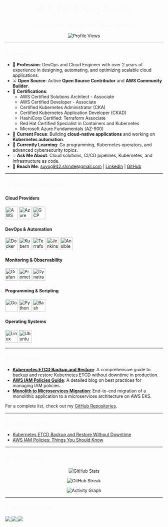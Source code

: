 <h1 align="center">Hi 👋, I'm Suyog Shinde</h1>
<h3 align="center">A Passionate DevOps and Cloud Engineer</h3>

<p align="center">
  <img src="https://komarev.com/ghpvc/?username=suyogshinde942&label=Profile%20Views&color=blue&style=flat-square" alt="Profile Views" />
</p>

---

### 🚀 About Me
- 🌟 **Profession**: DevOps and Cloud Engineer with over 2 years of experience in designing, automating, and optimizing scalable cloud applications.
- ⚔️ **Open Source**: Active **Open Source Contributor** and **AWS Community Builder**.
- 🔹 **Certifications**:
  - AWS Certified Solutions Architect - Associate
  - AWS Certified Developer - Associate
  - Certified Kubernetes Administrator (CKA)
  - Certified Kubernetes Application Developer (CKAD)
  - HashiCorp Certified: Terraform Associate
  - Red Hat Certified Specialist in Containers and Kubernetes
  - Microsoft Azure Fundamentals (AZ-900)
- 🔬 **Current Focus**: Building **cloud-native applications** and working on **Kubernetes automation**.
- 🌱 **Currently Learning**: Go programming, Kubernetes operators, and advanced cybersecurity topics.
- 💡 **Ask Me About**: Cloud solutions, CI/CD pipelines, Kubernetes, and infrastructure as code.
- 📧 **Reach Me**: suyog942.shinde@gmail.com | [LinkedIn](https://www.linkedin.com/in/suyogshinde/) | [GitHub](https://github.com/SuyogShinde942)

---

### 🛠️ Tools & Technologies

#### **Cloud Providers**
<p>
  <img src="https://www.vectorlogo.zone/logos/amazon_aws/amazon_aws-icon.svg" alt="AWS" width="40" height="40" />
  <img src="https://www.vectorlogo.zone/logos/microsoft_azure/microsoft_azure-icon.svg" alt="Azure" width="40" height="40" />
  <img src="https://www.vectorlogo.zone/logos/google_cloud/google_cloud-icon.svg" alt="GCP" width="40" height="40" />
</p>

#### **DevOps & Automation**
<p>
  <img src="https://www.vectorlogo.zone/logos/docker/docker-icon.svg" alt="Docker" width="40" height="40" />
  <img src="https://www.vectorlogo.zone/logos/kubernetes/kubernetes-icon.svg" alt="Kubernetes" width="40" height="40" />
  <img src="https://www.vectorlogo.zone/logos/terraformio/terraformio-icon.svg" alt="Terraform" width="40" height="40" />
  <img src="https://www.vectorlogo.zone/logos/jenkins/jenkins-icon.svg" alt="Jenkins" width="40" height="40" />
  <img src="https://www.vectorlogo.zone/logos/ansible/ansible-icon.svg" alt="Ansible" width="40" height="40" />
</p>

#### **Monitoring & Observability**
<p>
  <img src="https://www.vectorlogo.zone/logos/grafana/grafana-icon.svg" alt="Grafana" width="40" height="40" />
  <img src="https://www.vectorlogo.zone/logos/prometheusio/prometheusio-icon.svg" alt="Prometheus" width="40" height="40" />
  <img src="https://www.vectorlogo.zone/logos/dynatrace/dynatrace-icon.svg" alt="Dynatrace" width="40" height="40" />
</p>

#### **Programming & Scripting**
<p>
  <img src="https://www.vectorlogo.zone/logos/golang/golang-icon.svg" alt="Go" width="40" height="40" />
  <img src="https://www.vectorlogo.zone/logos/python/python-icon.svg" alt="Python" width="40" height="40" />
  <img src="https://www.vectorlogo.zone/logos/gnu_bash/gnu_bash-icon.svg" alt="Bash" width="40" height="40" />
</p>

#### **Operating Systems**
<p>
  <img src="https://www.vectorlogo.zone/logos/linux/linux-icon.svg" alt="Linux" width="40" height="40" />
  <img src="https://www.vectorlogo.zone/logos/ubuntu/ubuntu-icon.svg" alt="Ubuntu" width="40" height="40" />
</p>

---

### 🌟 My Projects
- **[Kubernetes ETCD Backup and Restore](https://github.com/SuyogShinde942/k8s-etcd-backup)**: A comprehensive guide to backup and restore Kubernetes ETCD without downtime in production.
- **[AWS IAM Policies Guide](https://medium.com/@suyog942)**: A detailed blog on best practices for managing IAM policies.
- **[Monolith to Microservices Migration](https://github.com/SuyogShinde942/microservices-migration)**: End-to-end migration of a monolithic application to a microservices architecture on AWS EKS.

For a complete list, check out my [GitHub Repositories](https://github.com/SuyogShinde942).

---

### 📝 Recent Blog Posts
<!-- BLOG-POST-LIST:START -->
- [Kubernetes ETCD Backup and Restore Without Downtime](https://medium.com/@suyog942/kubernetes-etcd-backup-restore)
- [AWS IAM Policies: Things You Should Know](https://medium.com/@suyog942/aws-iam-policies)
<!-- BLOG-POST-LIST:END -->

---

### 📊 GitHub Stats
<p align="center">
  <img src="https://github-readme-stats.vercel.app/api?username=suyogshinde942&show_icons=true&theme=radical&hide=issues" alt="GitHub Stats" />
</p>

<p align="center">
  <img src="https://github-readme-streak-stats.herokuapp.com/?user=suyogshinde942&theme=radical" alt="GitHub Streak" />
</p>

<p align="center">
  <img src="https://github-readme-activity-graph.cyclic.app/graph?username=suyogshinde942&theme=redical" alt="Activity Graph" />
</p>

---

### 🤝 Connect with Me
<p>
  <a href="https://linkedin.com/in/suyogshinde" target="_blank">
    <img src="https://img.shields.io/badge/LinkedIn-%230077B5.svg?style=for-the-badge&logo=linkedin&logoColor=white" />
  </a>
  <a href="https://medium.com/@suyog942" target="_blank">
    <img src="https://img.shields.io/badge/Medium-%23000000.svg?style=for-the-badge&logo=medium&logoColor=white" />
  </a>
  <a href="mailto:suyog942.shinde@gmail.com" target="_blank">
    <img src="https://img.shields.io/badge/Email-D14836?style=for-the-badge&logo=gmail&logoColor=white" />
  </a>
</p>

<style>
@keyframes bounce {
  0%, 20%, 50%, 80%, 100% {
    transform: translateY(0);
  }
  40% {
    transform: translateY(-10px);
  }
  60% {
    transform: translateY(-5px);
  }
}

img {
  animation: bounce 2s infinite;
}

h1, h3 {
  animation: fadeIn 2s;
}

@keyframes fadeIn {
  from {
    opacity: 0;
  }
  to {
    opacity: 1;
  }
}
</style>
